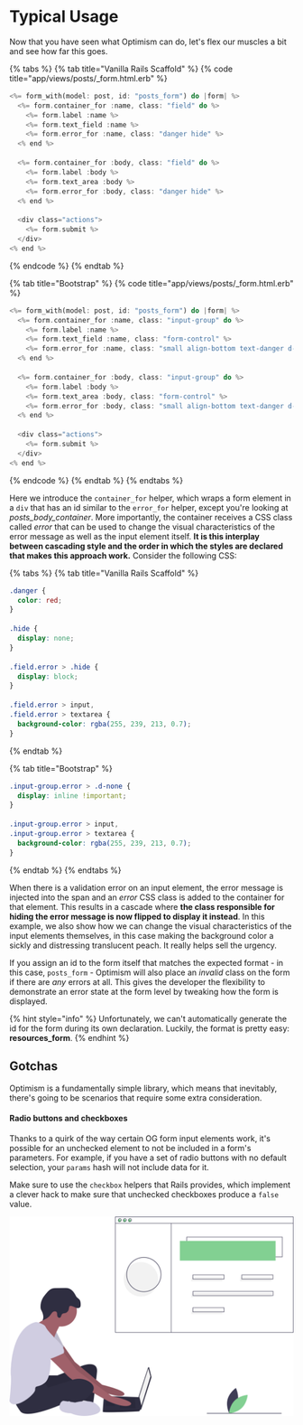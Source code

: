 # Typical Usage

Now that you have seen what Optimism can do, let's flex our muscles a bit and see how far this goes.

{% tabs %}
{% tab title="Vanilla Rails Scaffold" %}
{% code title="app/views/posts/\_form.html.erb" %}
```rust
<%= form_with(model: post, id: "posts_form") do |form| %>
  <%= form.container_for :name, class: "field" do %>
    <%= form.label :name %>
    <%= form.text_field :name %>
    <%= form.error_for :name, class: "danger hide" %>
  <% end %>

  <%= form.container_for :body, class: "field" do %>
    <%= form.label :body %>
    <%= form.text_area :body %>
    <%= form.error_for :body, class: "danger hide" %>
  <% end %>

  <div class="actions">
    <%= form.submit %>
  </div>
<% end %>
```
{% endcode %}
{% endtab %}

{% tab title="Bootstrap" %}
{% code title="app/views/posts/\_form.html.erb" %}
```rust
<%= form_with(model: post, id: "posts_form") do |form| %>
  <%= form.container_for :name, class: "input-group" do %>
    <%= form.label :name %>
    <%= form.text_field :name, class: "form-control" %>
    <%= form.error_for :name, class: "small align-bottom text-danger d-none" %>
  <% end %>

  <%= form.container_for :body, class: "input-group" do %>
    <%= form.label :body %>
    <%= form.text_area :body, class: "form-control" %>
    <%= form.error_for :body, class: "small align-bottom text-danger d-none" %>
  <% end %>

  <div class="actions">
    <%= form.submit %>
  </div>
<% end %>
```
{% endcode %}
{% endtab %}
{% endtabs %}

Here we introduce the `container_for` helper, which wraps a form element in a `div` that has an id similar to the `error_for` helper, except you're looking at _posts\_body\_container_. More importantly, the container receives a CSS class called _error_ that can be used to change the visual characteristics of the error message as well as the input element itself. **It is this interplay between cascading style and the order in which the styles are declared that makes this approach work.** Consider the following CSS:

{% tabs %}
{% tab title="Vanilla Rails Scaffold" %}
```css
.danger {
  color: red;
}

.hide {
  display: none;
}

.field.error > .hide {
  display: block;
}

.field.error > input,
.field.error > textarea {
  background-color: rgba(255, 239, 213, 0.7);
}
```
{% endtab %}

{% tab title="Bootstrap" %}
```css
.input-group.error > .d-none {
  display: inline !important;
}

.input-group.error > input,
.input-group.error > textarea {
  background-color: rgba(255, 239, 213, 0.7);
}
```
{% endtab %}
{% endtabs %}

When there is a validation error on an input element, the error message is injected into the span and an _error_ CSS class is added to the container for that element. This results in a cascade where **the class responsible for hiding the error message is now flipped to display it instead**. In this example, we also show how we can change the visual characteristics of the input elements themselves, in this case making the background color a sickly and distressing translucent peach. It really helps sell the urgency.

If you assign an id to the form itself that matches the expected format - in this case, `posts_form` - Optimism will also place an _invalid_ class on the form if there are _any_ errors at all. This gives the developer the flexibility to demonstrate an error state at the form level by tweaking how the form is displayed.

{% hint style="info" %}
Unfortunately, we can't automatically generate the id for the form during its own declaration. Luckily, the format is pretty easy: **resources\_form**.
{% endhint %}

## Gotchas

Optimism is a fundamentally simple library, which means that inevitably, there's going to be scenarios that require some extra consideration.

#### Radio buttons and checkboxes

Thanks to a quirk of the way certain OG form input elements work, it's possible for an unchecked element to not be included in a form's parameters. For example, if you have a set of radio buttons with no default selection, your `params` hash will not include data for it.

Make sure to use the `checkbox` helpers that Rails provides, which implement a clever hack to make sure that unchecked checkboxes produce a `false` value.

![](.gitbook/assets/web_developer.svg)

